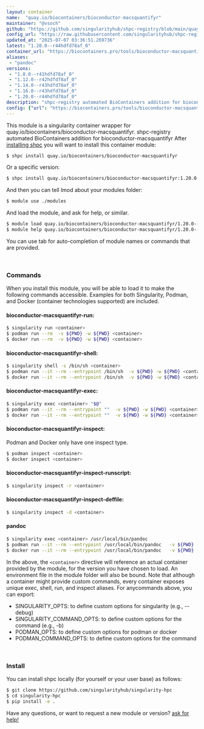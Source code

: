 ```yaml
---
layout: container
name:  "quay.io/biocontainers/bioconductor-macsquantifyr"
maintainer: "@vsoch"
github: "https://github.com/singularityhub/shpc-registry/blob/main/quay.io/biocontainers/bioconductor-macsquantifyr/container.yaml"
config_url: "https://raw.githubusercontent.com/singularityhub/shpc-registry/main/quay.io/biocontainers/bioconductor-macsquantifyr/container.yaml"
updated_at: "2025-07-07 03:36:51.269736"
latest: "1.20.0--r44hdfd78af_0"
container_url: "https://biocontainers.pro/tools/bioconductor-macsquantifyr"
aliases:
 - "pandoc"
versions:
 - "1.8.0--r41hdfd78af_0"
 - "1.12.0--r42hdfd78af_0"
 - "1.14.0--r43hdfd78af_0"
 - "1.16.0--r43hdfd78af_0"
 - "1.20.0--r44hdfd78af_0"
description: "shpc-registry automated BioContainers addition for bioconductor-macsquantifyr"
config: {"url": "https://biocontainers.pro/tools/bioconductor-macsquantifyr", "maintainer": "@vsoch", "description": "shpc-registry automated BioContainers addition for bioconductor-macsquantifyr", "latest": {"1.20.0--r44hdfd78af_0": "sha256:f1fdda1aa08c4eb6dcae5b4b37fecbb3efb102a31f3dd930e930db9cdcc2414b"}, "tags": {"1.8.0--r41hdfd78af_0": "sha256:feef60fa7cca6143b9ed90f86afed1d4e7b0949d085aa9e2a5c9aa9574838caf", "1.12.0--r42hdfd78af_0": "sha256:fd325361011eecbc28e6302bfdbaf385d294f4ad10708edbe92c6abf6aac0cbd", "1.14.0--r43hdfd78af_0": "sha256:5b8fd109baf13e803da20e036a4ab6c4f53c267c609cfc55ff54fdbdfd3f036b", "1.16.0--r43hdfd78af_0": "sha256:e6c6d54ed0070b6181bee00cdb9d2d6097c7cd73213880a6831e750c05fb8552", "1.20.0--r44hdfd78af_0": "sha256:f1fdda1aa08c4eb6dcae5b4b37fecbb3efb102a31f3dd930e930db9cdcc2414b"}, "docker": "quay.io/biocontainers/bioconductor-macsquantifyr", "aliases": {"pandoc": "/usr/local/bin/pandoc"}}
---
```


This module is a singularity container wrapper for quay.io/biocontainers/bioconductor-macsquantifyr.
shpc-registry automated BioContainers addition for bioconductor-macsquantifyr
After [installing shpc](#install) you will want to install this container module:


```bash
$ shpc install quay.io/biocontainers/bioconductor-macsquantifyr
```

Or a specific version:

```bash
$ shpc install quay.io/biocontainers/bioconductor-macsquantifyr:1.20.0--r44hdfd78af_0
```

And then you can tell lmod about your modules folder:

```bash
$ module use ./modules
```

And load the module, and ask for help, or similar.

```bash
$ module load quay.io/biocontainers/bioconductor-macsquantifyr/1.20.0--r44hdfd78af_0
$ module help quay.io/biocontainers/bioconductor-macsquantifyr/1.20.0--r44hdfd78af_0
```

You can use tab for auto-completion of module names or commands that are provided.

<br>

### Commands

When you install this module, you will be able to load it to make the following commands accessible.
Examples for both Singularity, Podman, and Docker (container technologies supported) are included.

#### bioconductor-macsquantifyr-run:

```bash
$ singularity run <container>
$ podman run --rm  -v ${PWD} -w ${PWD} <container>
$ docker run --rm  -v ${PWD} -w ${PWD} <container>
```

#### bioconductor-macsquantifyr-shell:

```bash
$ singularity shell -s /bin/sh <container>
$ podman run --it --rm --entrypoint /bin/sh  -v ${PWD} -w ${PWD} <container>
$ docker run --it --rm --entrypoint /bin/sh  -v ${PWD} -w ${PWD} <container>
```

#### bioconductor-macsquantifyr-exec:

```bash
$ singularity exec <container> "$@"
$ podman run --it --rm --entrypoint ""  -v ${PWD} -w ${PWD} <container> "$@"
$ docker run --it --rm --entrypoint ""  -v ${PWD} -w ${PWD} <container> "$@"
```

#### bioconductor-macsquantifyr-inspect:

Podman and Docker only have one inspect type.

```bash
$ podman inspect <container>
$ docker inspect <container>
```

#### bioconductor-macsquantifyr-inspect-runscript:

```bash
$ singularity inspect -r <container>
```

#### bioconductor-macsquantifyr-inspect-deffile:

```bash
$ singularity inspect -d <container>
```


#### pandoc

```bash
$ singularity exec <container> /usr/local/bin/pandoc
$ podman run --it --rm --entrypoint /usr/local/bin/pandoc   -v ${PWD} -w ${PWD} <container> -c " $@"
$ docker run --it --rm --entrypoint /usr/local/bin/pandoc   -v ${PWD} -w ${PWD} <container> -c " $@"
```



In the above, the `<container>` directive will reference an actual container provided
by the module, for the version you have chosen to load. An environment file in the
module folder will also be bound. Note that although a container
might provide custom commands, every container exposes unique exec, shell, run, and
inspect aliases. For anycommands above, you can export:

 - SINGULARITY_OPTS: to define custom options for singularity (e.g., --debug)
 - SINGULARITY_COMMAND_OPTS: to define custom options for the command (e.g., -b)
 - PODMAN_OPTS: to define custom options for podman or docker
 - PODMAN_COMMAND_OPTS: to define custom options for the command

<br>

### Install

You can install shpc locally (for yourself or your user base) as follows:

```bash
$ git clone https://github.com/singularityhub/singularity-hpc
$ cd singularity-hpc
$ pip install -e .
```

Have any questions, or want to request a new module or version? [ask for help!](https://github.com/singularityhub/singularity-hpc/issues)